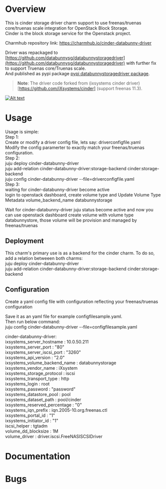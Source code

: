 # Overview  

 This is cinder storage driver charm support to use freenas/truenas core/truenas scale integration for OpenStack Block Storage.  
 Cinder is the block storage service for the Openstack project.  

 Charmhub repository link: https://charmhub.io/cinder-databunny-driver

Driver was repackaged to [https://github.com/databunnysg/databunnystoragedriver](https://github.com/databunnysg/databunnystoragedriver) with further fix to support Truenas core/Truenas scale.   
And published as pypi package [pypi databunnystoragedriver package](https://pypi.org/project/databunnystoragedriver/).  

> **Note**: The driver code forked from (ixsystems cinder driver)[https://github.com/iXsystems/cinder] (support freenas 11.3).   

[![Alt text](https://img.youtube.com/vi/B5XjPMOJmtE/0.jpg)](https://www.youtube.com/watch?v=B5XjPMOJmtE)

# Usage  
Usage is simple:  
Step 1:  
  Create or modify a driver config file, lets say: driverconfigfile.yaml  
  Modify the config paramerter to exactly match your freenas/truenas configuration.  
Step 2:  
  juju deploy cinder-databunny-driver  
  juju add-relation cinder-databunny-driver:storage-backend cinder:storage-backend  
  juju config cinder-databunny-driver --file=driverconfigfile.yaml  
Step 3:  
  waiting for cinder-databunny-driver become active  
  login to openstack dashboard, create volume type and Update Volume Type Metadata volume_backend_name databunnystorage  

  Wait for cinder-databunny-driver juju status become active and now you can use openstack dashboard create volume with volume type databunnystore, those volume will be provision and managed by freenas/truenas  


## Deployment  

  This charm's primary use is as a backend for the cinder charm. To do so, add a relation betweeen both charms:  
  juju deploy cinder-databunny-driver  
  juju add-relation cinder-databunny-driver:storage-backend cinder:storage-backend  

## Configuration  

  Create a yaml config file with configuration reflecting your freenas/truenas configuration  

  Save it as an yaml file for example configfilesample.yaml.  
  Then run below command:  
  juju config cinder-databunny-driver --file=configfilesample.yaml  



  cinder-databunny-driver:  
    ixsystems_server_hostname : 10.0.50.211  
    ixsystems_server_port : "80"  
    ixsystems_server_iscsi_port : "3260"  
    ixsystems_api_version : "2.0"  
    ixsystems_volume_backend_name : databunnystorage  
    ixsystems_vendor_name : iXsystem  
    ixsystems_storage_protocol : iscsi  
    ixsystems_transport_type : http  
    ixsystems_login : root  
    ixsystems_password : "password"  
    ixsystems_datastore_pool : pool  
    ixsystems_dataset_path : pool/cinder  
    ixsystems_reserved_percentage : "0"  
    ixsystems_iqn_prefix : iqn.2005-10.org.freenas.ctl  
    ixsystems_portal_id : "1"  
    ixsystems_initiator_id : "1"  
    iscsi_helper : tgtadm  
    volume_dd_blocksize : 1M  
    volume_driver : driver.iscsi.FreeNASISCSIDriver  

# Documentation  



# Bugs  



